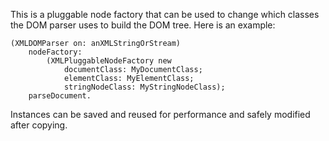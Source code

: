 This is a pluggable node factory that can be used to change which classes the DOM parser uses to build the DOM tree. Here is an example:

	(XMLDOMParser on: anXMLStringOrStream)
		nodeFactory:
			(XMLPluggableNodeFactory new
				documentClass: MyDocumentClass;
				elementClass: MyElementClass;
				stringNodeClass: MyStringNodeClass);
		parseDocument.

Instances can be saved and reused for performance and safely modified after copying.